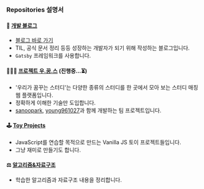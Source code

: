 ### Repositories 설명서
#### 📝 [개발 블로그](https://github.com/42KIM/42KIM.github.io)
+ [블로그 바로 가기](https://42kim.github.io/)
+ TIL, 공식 문서 정리 등등 성장하는 개발자가 되기 위해 작성하는 블로그입니다.
+ ```Gatsby``` 프레임워크를 사용합니다.


#### 👨‍👧‍👦 [프로젝트 우.꿈.스](https://github.com/LM-channel-team-project/wooggooms) (진행중...⏳)
+ '우리가 꿈꾸는 스터디'는 다양한 종류의 스터디를 한 곳에서 모아 보는 스터디 매칭 웹 플랫폼입니다.  
+ 정확하게 이해한 기술만 도입합니다.
+ [sanoopark](https://github.com/sanoopark), [young961027](https://github.com/young961027)과 함께 개발하는 팀 프로젝트입니다.
  

#### 🕹 [Toy Projects](https://github.com/42KIM/toy-projects)
+ JavaScript를 연습할 목적으로 만드는 Vanilla JS 토이 프로젝트들입니다.
+ 그냥 재미로 만들기도 합니다.


#### ⚖ [알고리즘&자료구조](https://github.com/42KIM/algorithm-study)
+ 학습한 알고리즘과 자료구조 내용을 정리합니다.


<!--
**42KIM/42KIM** is a ✨ _special_ ✨ repository because its `README.md` (this file) appears on your GitHub profile.

Here are some ideas to get you started:

- 🔭 I’m currently working on ...
- 🌱 I’m currently learning ...
- 👯 I’m looking to collaborate on ...
- 🤔 I’m looking for help with ...
- 💬 Ask me about ...
- 📫 How to reach me: ...
- 😄 Pronouns: ...
- ⚡ Fun fact: ...
-->
